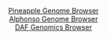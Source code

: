 <div id="Pineapple_Genome_Browser" align="center">
  <a href="https://igv.org/app/?sessionURL=blob:zZJfa9swFMW_i6BlA8eWbMeODWW46b8sS7o2uFlbilEc2VFjS6ok22lDvvu0srGXDpqHjYEepMuV7jlHvy1oiVSUMxAD10Z9GyFgAbXi3QzXoiJTXBMF4gJXilhAkoJIwnIC4i0osNI4vf5ibq60Fip2HKpFr8as5LbybFzjF85wp.yc186QVxVecIk1l8o5lrjlDi3bXkcWWAjbzPbsvrPEGju4EivOFHcEYWXWmfeyX6WsJIzXJKubStNXAZnRYzQu7QJ_SuazJM.JUmPyPFoeJeNRcuOdpnfnwfAuvbyYp8H8cEZLhnUjyRFuHmvSnCTzGgdqknjo8xWvDtzj0drbnB54J4enG0ElUUcoRAPPj9BgYKKhbEk2_5Nrs.iezsUGTYrcfwmaq6_rJrjqy2Mxz0ePZJi.6TsCOwtUPG8MCSBfyTBG0PJgYPXdoPdjiwYWhJFJR3IK4vsHC2iJ87Vpv98C_SwML0CRp.YVHQtwuSQSxL0IwhBFkdv3Qx9GEdpZW9DI6u9Fe5ZeRyF0E9cNsoJW2sC8zBQTysaM2W1e2OXLvlk.3YT.GfIvZ9erb4aeczq9OOkuJpdmP039P.RpATP.9QuN2feo.ifkvUeIrRf74hZ2rcile7OGt15UbQZ1M71Vyfi2G07eiieCxux.0RRc1libflMxx5_EtVhSzLQptFTRBa2ofp6bFHkHYuR6BlyQ84obEoEsFx.gBS3Uhx9_A.rtHnbfAQ--">Pineapple Genome Browser</a>
</div>
<div id="Alphonso_Genome_Browser" align="center">
  <a href="https://igv.org/app/?sessionURL=blob:zZJdb9owFIb_i6VVmxTySYBEQlNaKFAY1UhDOqoqcoKTuCR2apuED_Hf56FNu1mlcrFpki_so2Of9339HEGNGMeUABeYqmGrhgEUwHPa.LCsCjSHJeLATWHBkQIYShFDJEHAPYIUcgGDxUzezIWouKtpWFStEpKMqtxSYQkPlMCGqwkttRtaFDCmDArKuHbNYE01nNWtBsWwqlQ521JtbQ0F1GBR5ZRwqlWIZFEj34t.laIMEVqiqNwWAp8FRFKP1LhWU_jZC30vSRDnU7SfrPvedOItrWGwGnVuVsH9OAw64ZWPMwLFlqH.YvGy9L9OFnbuH9rhyls.zqZousrzw.aDNbga7irMEO8bXaNntR3LNGUwmKzR7n_yLBe.0Peonk50OixC28NLnn0ZmONkMl7Omee94fukgIImW8kBSHLWdQ1dsfSOYpud1o.t0VN03ZHpMIqB._SsAMFgspHtT0cg9pWkBXD0uj2DowDK1ogBt.XoetdwHNNud9u64xgn5Qi2rPh70d4GC6erm55pdqIUF0KivI44qbgKCVHrJFWzw4VZ.k7W1CxN8s238ZzdvtyR0Q45M.r3_syQJf3L0efvk0bfo.ifUPceIaqIL0UtHszCdLC6Y_cP1eP19KFXzYNOmh02L82b8VwWTUpZCYXslxV5_ElbDRmGRMhCjTmOcYHFPpQp0ga4hmlJaEFCCyopBCyLP.qKrhi2_uk3nNbp.fQd">Alphonso Genome Browser</a>
</div>


<div id="DAF_Genomics_Browser" align="center">
  <a href="https://igv.org/app/?sessionURL=blob:tZFra9swFIb_y4H2k2.SHSc2hGG6tM06VpbMDbSUoMqyLWJZjiQ3SUP..4TXMdgoY9CBrpzL.0rPEZ6Z0ly2kAL20MhDCBzQtdwtiega9oUIpiEtSaOZA4qVTLGWMkiPUBJtSL74bCtrYzqd.n5BSrdirRScak.HHulcLXtTM5vqYo8I8iJbstMelcImG.KTpqtlq6VPKGVau4HfsbZa74hdfsbWQ0u2Fn1j.KC6tiasscIriXXL24Lt_2LkPyjbwT9kq2U21N.ww7yYZjfz7C6c5fdX8cV9fnu9yuPV.ZJXLTG9YtMY8eW2z8_wZfg129rNqE.L2R2qtptwM5Fn4cfz2b7jiukpGqNJGCUoieHkQCNpbzEArRVKUeSM8cTBUeS.HsNRbP9BSQ7pw6MDRhG6sekPRzCHzsICzbb9wM0BqQqmIHWTIBijJMGjaBwFSYJOzhF61bwzzct8kYwDnGEce09EWP2SN8MXWqE_g..F8rfOdv4rql337VZeHfY4oVUgJtfB00VRz.mLLqo3MDnw5rNKqQQxNvTj.gqFNFZNsNb8ohKeHk_fAQ--">DAF Genomics Browser</a>
</div>
